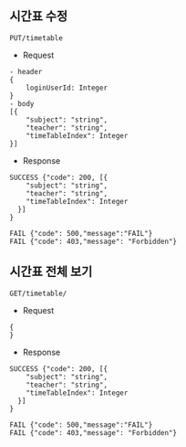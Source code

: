 시간표 수정
-
```
PUT/timetable
```
 - Request
```
- header
{
    loginUserId: Integer
}
- body
[{
    "subject": "string",
    "teacher": "string",
    "timeTableIndex": Integer
}]
```
- Response
```
SUCCESS {"code": 200, [{
    "subject": "string",
    "teacher": "string",
    "timeTableIndex": Integer
  }]
}
```
```
FAIL {"code": 500,"message":"FAIL"}
FAIL {"code": 403,"message": "Forbidden"}
```
시간표 전체 보기
-
```
GET/timetable/
```
 - Request
```
{
}
```
- Response
```
SUCCESS {"code": 200, [{
    "subject": "string",
    "teacher": "string",
    "timeTableIndex": Integer
  }]
}
```
```
FAIL {"code": 500,"message":"FAIL"}
FAIL {"code": 403,"message": "Forbidden"}
```